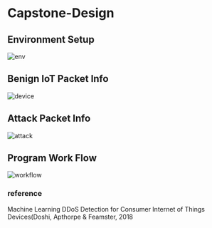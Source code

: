 # Capstone-Design

## Environment Setup
![env](https://github.com/tjrkddnr/Capstone-Design1/blob/master/img/env.JPG?raw=true)

## Benign IoT Packet Info
![device](https://github.com/tjrkddnr/Capstone-Design1/blob/master/img/device%20info.JPG?raw=true)

## Attack Packet Info
![attack](https://github.com/tjrkddnr/Capstone-Design1/blob/master/img/attack.JPG?raw=true)

## Program Work Flow
![workflow](https://github.com/tjrkddnr/Capstone-Design1/blob/master/img/workflow.JPG?raw=true)

### reference
Machine Learning DDoS Detection for Consumer Internet of Things Devices(Doshi, Apthorpe & Feamster, 2018
